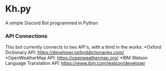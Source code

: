# Kh.py
A simple Discord Bot programmed in Python
### API Connections
This bot currently connects to two API's, with a third in the works:
*Oxford Dictionary API: https://developer.oxforddictionaries.com/
*OpenWeatherMap API: https://openweathermap.org/
*IBM Watson Language Translation API: https://www.ibm.com/watson/developer
